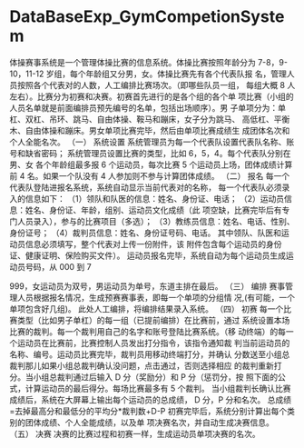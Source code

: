 # DataBaseExp_GymCompetionSystem

体操赛事系统是一个管理体操比赛的信息系统。体操比赛按照年龄分为
7-8，9-10，11-12 岁组，每个年龄组又分男，女。体操比赛先有各个代表队报
名，管理人员按照各个代表对的人数，人工编排比赛场次。（即哪些队员一组，
每组大概 8 人左右）。比赛分为初赛和决赛。初赛首先进行的是各个组的各个单
项比赛（小组的人员名单就是前面编排员预先编号的名单，包括出场顺序）。男
子单项分为：单杠、双杠、吊环、跳马、自由体操、鞍马和蹦床，女子分为跳马、
高低杠、平衡木、自由体操和蹦床。男女单项比赛完毕，然后由单项比赛成绩生
成团体名次和个人全能名次。 
（一） 系统设置 
系统管理员为每一个代表队设置代表队名称、账号和缺省密码； 
系统管理员设置比赛的类型，比如 6，5，4。每个代表队分别在男、女
各个年龄组最多报 6 个运动员，每次比赛 5 个运动员上场，团体成绩计算前
4 名。如果一个队没有 4 人参加则不参与计算团体成绩。 
（二） 报名 
每一个代表队登陆进报名系统，系统自动显示当前代表对的名称， 
每一个代表队必须录入的信息如下： 
（1）领队和队医的信息：姓名、身份证、电话； 
（2）运动员信息：姓名、身份证、年龄，组别、运动员文化成绩（此
项空缺，比赛完毕后有专门人员录入），参与的比赛项目（多选）； 
（3）教练员信息：姓名、电话、性别、身份证号； 
（4）裁判员信息：姓名、身份证号码、电话。 
其中领队、队医和运动员信息必须填写，整个代表对上传一份附件，该
附件包含每个运动员的身份证、健康证明、保险购买文件）。 
运动员报名完毕，系统自动为每个运动员生成运动员号码，从 000 到
7 
 
999，女运动员为双号，男运动员为单号，东道主排在最后。 
（三） 编排 
赛事管理人员根据报名情况，生成预赛赛事表，即每一个单项的分组情
况,(有可能，一个单项包含好几组)。 
此处人工编排，将编排结果录入系统。 
（四） 初赛 
每一个比赛类型（比如男子单杠）的每一组（已提前编排）在比赛前，通过
系统设置本场比赛的裁判。每一个裁判用自己的名字和账号登陆比赛系统。（移
动终端）的每一个运动员在比赛前，比赛控制人员发出打分指令，该指令通知裁
判当前运动员的名称、编号。运动员比赛完毕，裁判员用移动终端打分，并确认
分数送至小组总裁判那儿如果小组总裁判确认没问题，点击通过，否则选择相应
的裁判重新打分。当小组总裁判通过后输入 D 分（奖励分）和 P 分（惩罚分，按
照下面的公式，计算运动员的最后得分。每场比赛最多有 5 个裁判。 
当小组裁判长确认比赛成绩后，系统在大屏幕上输出每个运动员的总成绩，
D 分，P 分和名次。 
总成绩=去掉最高分和最低分的平均分*裁判数+D-P 
初赛完毕后，系统分别计算出每个类别的团体成绩、个人全能成绩，以及单
项决赛名次，并自动生成决赛信息。 
（五） 决赛 
决赛的比赛过程和初赛一样，生成运动员单项决赛的名次。 
